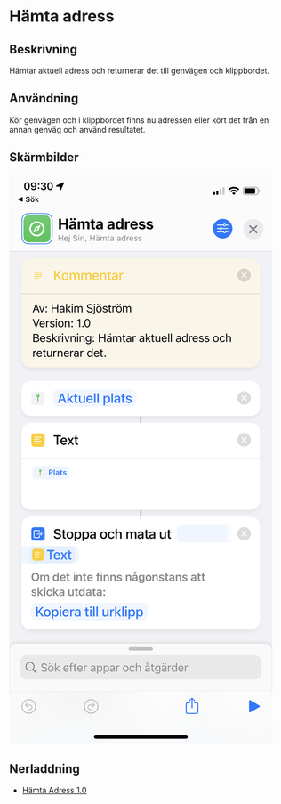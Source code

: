 # Hämta adress

## Beskrivning

Hämtar aktuell adress och returnerar det till genvägen och klippbordet.

## Användning

Kör genvägen och i klippbordet finns nu adressen eller kört det från en annan genväg och använd resultatet.

## Skärmbilder

![adress](../assets/images/get-adress1.png)

## Nerladdning

- [Hämta Adress 1.0](https://www.icloud.com/shortcuts/b543b949cab54f0dbc65c001c596e501)
